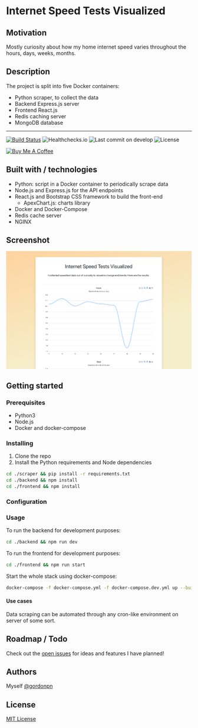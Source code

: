 # Internet Speed Tests Visualized

## Motivation

Mostly curiosity about how my home internet speed varies throughout the hours, days, weeks, months.

## Description

The project is split into five Docker containers:

- Python scraper, to collect the data
- Backend Express.js server
- Frontend React.js
- Redis caching server
- MongoDB database

---
[![Build Status](https://drone.gordon-pn.com/api/badges/gordonpn/internet-speedtests-visualized/status.svg)](https://drone.gordon-pn.com/gordonpn/internet-speedtests-visualized)
![Healthchecks.io](https://healthchecks.io/badge/b37af876-e3fd-4dbd-9f62-b59fbd16fcf1/uryOUBpi.svg)
![Last commit on develop](https://badgen.net/github/last-commit/gordonpn/internet-speedtests-visualized/develop)
![License](https://badgen.net/github/license/gordonpn/internet-speedtests-visualized)

[![Buy Me A Coffee](https://www.buymeacoffee.com/assets/img/custom_images/orange_img.png)](https://www.buymeacoffee.com/gordonpn)

## Built with / technologies

- Python: script in a Docker container to periodically scrape data
- Node.js and Express.js for the API endpoints
- React.js and Bootstrap CSS framework to build the front-end
  - ApexChart.js: charts library
- Docker and Docker-Compose
- Redis cache server
- NGINX

## Screenshot

![Screenshots](./docs/screenshot.png)

## Getting started

### Prerequisites

- Python3
- Node.js
- Docker and docker-compose

### Installing

1. Clone the repo
2. Install the Python requirements and Node dependencies

````sh
cd ./scraper && pip install -r requirements.txt
cd ./backend && npm install
cd ./frontend && npm install
````

### Configuration

### Usage

To run the backend for development purposes:

```sh
cd ./backend && npm run dev
```

To run the frontend for development purposes:

```sh
cd ./frontend && npm run start
```

Start the whole stack using docker-compose:

```sh
docker-compose -f docker-compose.yml -f docker-compose.dev.yml up --build
```

#### Use cases

Data scraping can be automated through any cron-like environment on server of some sort.

## Roadmap / Todo

Check out the [open issues](https://github.com/gordonpn/isp-speed-expectation-vs-reality/issues?q=is%3Aissue+is%3Aopen+sort%3Aupdated-desc) for ideas and features I have planned!

## Authors

Myself [@gordonpn](https://github.com/gordonpn)

## License

[MIT License](./LICENSE)
